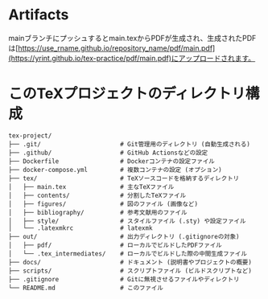 # Artifacts
mainブランチにプッシュするとmain.texからPDFが生成され、生成されたPDFは[https://use_rname.github.io/repository_name/pdf/main.pdf](https://yrint.github.io/tex-practice/pdf/main.pdf)にアップロードされます。

# このTeXプロジェクトのディレクトリ構成
```
tex-project/
├── .git/                      # Git管理用のディレクトリ (自動生成される)
├── .github/                   # GitHub Actionsなどの設定
├── Dockerfile                 # Dockerコンテナの設定ファイル
├── docker-compose.yml         # 複数コンテナの設定 (オプション)
├── tex/                       # TeXソースコードを格納するディレクトリ
│   ├── main.tex               # 主なTeXファイル
│   ├── contents/              # 分割したTeXファイル
│   ├── figures/               # 図のファイル (画像など)
│   ├── bibliography/          # 参考文献用のファイル
│   ├── style/                 # スタイルファイル (.sty) や設定ファイル
│   └── .latexmkrc             # latexmk
├── out/                       # 出力ディレクトリ (.gitignoreの対象)
│   ├── pdf/                   # ローカルでビルドしたPDFファイル
│   └── .tex_intermediates/    # ローカルでビルドした際の中間生成ファイル
├── docs/                      # ドキュメント (説明書やプロジェクトの概要)
├── scripts/                   # スクリプトファイル (ビルドスクリプトなど)
├── .gitignore                 # Gitに無視させるファイルやディレクトリ
└── README.md                  # このファイル
```